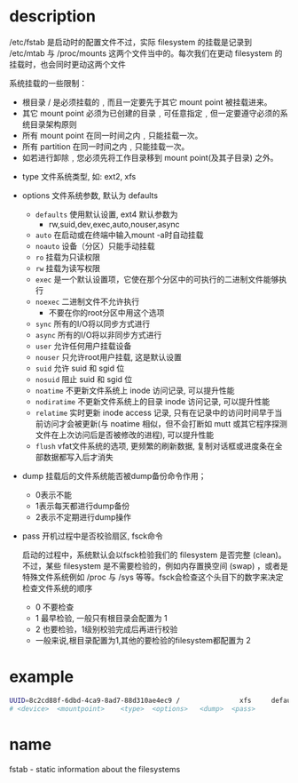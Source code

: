 # description

/etc/fstab 是启动时的配置文件不过，实际 filesystem 的挂载是记录到 /etc/mtab 与 /proc/mounts 这两个文件当中的。每次我们在更动 filesystem 的挂载时，也会同时更动这两个文件



系统挂载的一些限制：

- 根目录 / 是必须挂载的﹐而且一定要先于其它 mount point 被挂载进来。
- 其它 mount point 必须为已创建的目录﹐可任意指定﹐但一定要遵守必须的系统目录架构原则
- 所有 mount point 在同一时间之内﹐只能挂载一次。
- 所有 partition 在同一时间之内﹐只能挂载一次。
- 如若进行卸除﹐您必须先将工作目录移到 mount point(及其子目录) 之外。





<device>	<mountpoint>	<type>	<options>	<dump>	<pass>

- type 文件系统类型, 如: ext2, xfs

- options 文件系统参数, 默认为 defaults

  - `defaults` 使用默认设置, ext4 默认参数为
    - rw,suid,dev,exec,auto,nouser,async
  - `auto` 在启动或在终端中输入mount -a时自动挂载
  - `noauto` 设备（分区）只能手动挂载
  - `ro` 挂载为只读权限
  - `rw` 挂载为读写权限
  - `exec` 是一个默认设置项，它使在那个分区中的可执行的二进制文件能够执行
  - `noexec` 二进制文件不允许执行
    - 不要在你的root分区中用这个选项
  - `sync` 所有的I/O将以同步方式进行
  - `async` 所有的I/O将以非同步方式进行
  - `user` 允许任何用户挂载设备
  - `nouser` 只允许root用户挂载, 这是默认设置
  - `suid` 允许 suid 和 sgid 位
  - `nosuid` 阻止 suid 和 sgid 位
  - `noatime` 不更新文件系统上 inode 访问记录, 可以提升性能
  - `nodiratime` 不更新文件系统上的目录 inode 访问记录, 可以提升性能
  - `relatime` 实时更新 inode access 记录, 只有在记录中的访问时间早于当前访问才会被更新(与 noatime 相似，但不会打断如 mutt 或其它程序探测文件在上次访问后是否被修改的进程), 可以提升性能
  - `flush` vfat文件系统的选项, 更频繁的刷新数据, 复制对话框或进度条在全部数据都写入后才消失

- dump 挂载后的文件系统能否被dump备份命令作用；

  - 0表示不能
  - 1表示每天都进行dump备份
  - 2表示不定期进行dump操作

- pass 开机过程中是否校验扇区, fsck命令

  启动的过程中，系统默认会以fsck检验我们的 filesystem 是否完整 (clean)。 不过，某些 filesystem 是不需要检验的，例如内存置换空间 (swap) ，或者是特殊文件系统例如 /proc 与 /sys 等等。fsck会检查这个头目下的数字来决定检查文件系统的顺序

  - 0 不要检查
  - 1 最早检验, 一般只有根目录会配置为 1
  - 2  也要检验，1级别校验完成后再进行校验
  - 一般来说,根目录配置为1,其他的要检验的filesystem都配置为 2









# example

```sh
UUID=8c2cd88f-6dbd-4ca9-8ad7-88d310ae4ec9 /               xfs     defaults        0 0
# <device>	<mountpoint>	<type>	<options>	<dump>	<pass>
```

 



# name

fstab - static information about the filesystems

